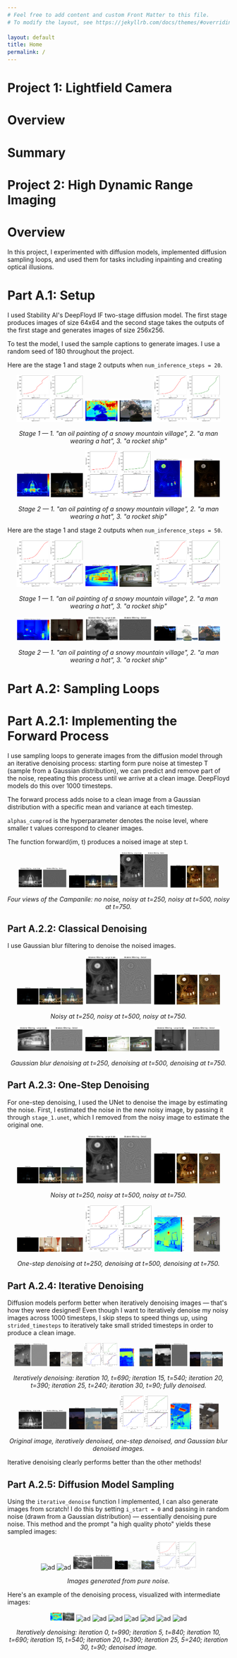 ```yaml
---
# Feel free to add content and custom Front Matter to this file.
# To modify the layout, see https://jekyllrb.com/docs/themes/#overriding-theme-defaults

layout: default
title: Home
permalink: /
---
```


<style>
        .grid-container {
            display: grid;
            grid-template-columns: repeat(3, 1fr);
            gap: 20px;
            text-align: center;
        }
        .grid-item {
            display: flex;
            flex-direction: column;
            align-items: center;
        }
        .grid-item img {
            width: 100%;
            height: auto;
        }
        .grid-item p {
            font-style: italic;
        }
</style>

<!-- MathJax -->
<script id="MathJax-script" async src="https://cdn.jsdelivr.net/npm/mathjax@3/es5/tex-mml-chtml.js"></script>

# **Project 1: Lightfield Camera**

# Overview


# Summary


# **Project 2: High Dynamic Range Imaging**

# Overview

In this project, I experimented with diffusion models, implemented diffusion sampling loops, and used them for tasks including inpainting and creating optical illusions.

# Part A.1: Setup

I used Stability AI's DeepFloyd IF two-stage diffusion model. The first stage produces images of size 64x64 and the second stage takes the outputs of the first stage and generates images of size 256x256.

To test the model, I used the sample captions to generate images. I use a random seed of 180 throughout the project.

Here are the stage 1 and stage 2 outputs when `num_inference_steps = 20`.

<p align="center">
    <img src="./img/Unknown.png" alt="ad" width="30%"/>
    <img src="./img/Unknown-1.png" alt="ad" width="30%"/>
    <img src="./img/Unknown-2.png" alt="ad" width="30%"/>
    <p style="text-align: center;"><i>Stage 1 — 1. "an oil painting of a snowy mountain village", 2. "a man wearing a hat", 3. "a rocket ship"</i></p>
</p>

<p align="center">
    <img src="./img/Unknown-3.png" alt="ad" width="30%"/>
    <img src="./img/Unknown-4.png" alt="ad" width="30%"/>
    <img src="./img/Unknown-5.png" alt="ad" width="30%"/>
    <p style="text-align: center;"><i>Stage 2 — 1. "an oil painting of a snowy mountain village", 2. "a man wearing a hat", 3. "a rocket ship"</i></p>
</p>

Here are the stage 1 and stage 2 outputs when `num_inference_steps = 50`.

<p align="center">
    <img src="./img/Unknown-6.png" alt="ad" width="30%"/>
    <img src="./img/Unknown-7.png" alt="ad" width="30%"/>
    <img src="./img/Unknown-8.png" alt="ad" width="30%"/>
    <p style="text-align: center;"><i>Stage 1 — 1. "an oil painting of a snowy mountain village", 2. "a man wearing a hat", 3. "a rocket ship"</i></p>
</p>

<p align="center">
    <img src="./img/Unknown-9.png" alt="ad" width="30%"/>
    <img src="./img/Unknown-10.png" alt="ad" width="30%"/>
    <img src="./img/Unknown-11.png" alt="ad" width="30%"/>
    <p style="text-align: center;"><i>Stage 2 — 1. "an oil painting of a snowy mountain village", 2. "a man wearing a hat", 3. "a rocket ship"</i></p>
</p>

# Part A.2: Sampling Loops

# Part A.2.1: Implementing the Forward Process

I use sampling loops to generate images from the diffusion model through an iterative denoising process: starting form pure noise at timestep T (sample from a Gaussian distribution), we can predict and remove part of the noise, repeating this process until we arrive at a clean image. DeepFloyd models do this over 1000 timesteps.

The forward process adds noise to a clean image from a Gaussian distribution with a specific mean and variance at each timestep.

`alphas_cumprod` is the hyperparameter denotes the noise level, where smaller t values correspond to cleaner images.

The function forward(im, t) produces a noised image at step t.

<p align="center">
    <img src="./img/Unknown-12.png" alt="ad" width="22%"/>
    <img src="./img/Unknown-13.png" alt="ad" width="22%"/>
    <img src="./img/Unknown-14.png" alt="ad" width="22%"/>
    <img src="./img/Unknown-15.png" alt="ad" width="22%"/>
    <p style="text-align: center;"><i>Four views of the Campanile: no noise, noisy at t=250, noisy at t=500, noisy at t=750.</i></p>
</p>

## Part A.2.2: Classical Denoising

I use Gaussian blur filtering to denoise the noised images.

<p align="center">
    <img src="./img/Unknown-13.png" alt="ad" width="30%"/>
    <img src="./img/Unknown-14.png" alt="ad" width="30%"/>
    <img src="./img/Unknown-15.png" alt="ad" width="30%"/>
    <p style="text-align: center;"><i> Noisy at t=250, noisy at t=500, noisy at t=750.</i></p>
</p>

<p align="center">
    <img src="./img/Unknown-16.png" alt="ad" width="30%"/>
    <img src="./img/Unknown-17.png" alt="ad" width="30%"/>
    <img src="./img/Unknown-18.png" alt="ad" width="30%"/>
    <p style="text-align: center;"><i> Gaussian blur denoising at t=250, denoising at t=500, denoising at t=750.</i></p>
</p>

## Part A.2.3: One-Step Denoising

For one-step denoising, I used the UNet to denoise the image by estimating the noise. First, I estimated the noise in the new noisy image, by passing it through `stage_1.unet`, which I removed from the noisy image to estimate the original one.

<p align="center">
    <img src="./img/Unknown-13.png" alt="ad" width="30%"/>
    <img src="./img/Unknown-14.png" alt="ad" width="30%"/>
    <img src="./img/Unknown-15.png" alt="ad" width="30%"/>
    <p style="text-align: center;"><i> Noisy at t=250, noisy at t=500, noisy at t=750.</i></p>
</p>

<p align="center">
    <img src="./img/Unknown-19.png" alt="ad" width="30%"/>
    <img src="./img/Unknown-20.png" alt="ad" width="30%"/>
    <img src="./img/Unknown-21.png" alt="ad" width="30%"/>
    <p style="text-align: center;"><i> One-step denoising at t=250, denoising at t=500, denoising at t=750.</i></p>
</p>

## Part A.2.4: Iterative Denoising

Diffusion models perform better when iteratively denoising images — that's how they were designed! Even though I want to iteratively denoise my noisy images across 1000 timesteps, I skip steps to speed things up, using `strided_timesteps` to iteratively take small strided timesteps in order to produce a clean image.

<p align="center">
    <img src="./img/Unknown-22.png" alt="ad" width="15%"/>
    <img src="./img/Unknown-23.png" alt="ad" width="15%"/>
    <img src="./img/Unknown-24.png" alt="ad" width="15%"/>
    <img src="./img/Unknown-25.png" alt="ad" width="15%"/>
    <img src="./img/Unknown-26.png" alt="ad" width="15%"/>
    <img src="./img/Unknown-27.png" alt="ad" width="15%"/>
    <p style="text-align: center;"><i> Iteratively denoising: iteration 10, t=690; iteration 15, t=540; iteration 20, t=390; iteration 25, t=240; iteration 30, t=90; fully denoised.</i></p>
</p>

<p align="center">
    <img src="./img/Unknown-12.png" alt="ad" width="22%"/>
    <img src="./img/Unknown-27.png" alt="ad" width="22%"/>
    <img src="./img/Unknown-28.png" alt="ad" width="22%"/>
    <img src="./img/Unknown-29.png" alt="ad" width="22%"/>
    <p style="text-align: center;"><i> Original image, iteratively denoised, one-step denoised, and Gaussian blur denoised images. </i></p>
</p>

Iterative denoising clearly performs better than the other methods!


## Part A.2.5: Diffusion Model Sampling

Using the `iterative_denoise` function I implemented, I can also generate images from scratch! I do this by setting `i_start = 0` and passing in random noise (drawn from a Gaussian distribution) — essentially denoising pure noise. This method and the prompt "a high quality photo" yields these sampled images:

<p align="center">
    <img src="./img/Unknown-43.png" alt="ad" width="18%"/>
    <img src="./img/Unknown-44.png" alt="ad" width="18%"/>
    <img src="./img/Unknown-32.png" alt="ad" width="18%"/>
    <img src="./img/Unknown-33.png" alt="ad" width="18%"/>
    <img src="./img/Unknown-34.png" alt="ad" width="18%"/>
    <p style="text-align: center;"><i> Images generated from pure noise. </i></p>
</p>

Here's an example of the denoising process, visualized with intermediate images:
<p align="center">
    <img src="./img/Unknown-35.png" alt="ad" width="11%"/>
    <img src="./img/Unknown-36.png" alt="ad" width="11%"/>
    <img src="./img/Unknown-37.png" alt="ad" width="11%"/>
    <img src="./img/Unknown-38.png" alt="ad" width="11%"/>
    <img src="./img/Unknown-39.png" alt="ad" width="11%"/>
    <img src="./img/Unknown-40.png" alt="ad" width="11%"/>
    <img src="./img/Unknown-41.png" alt="ad" width="11%"/>
    <img src="./img/Unknown-42.png" alt="ad" width="11%"/>
    <p style="text-align: center;"><i> Iteratively denoising: iteration 0, t=990; iteration 5, t=840; iteration 10, t=690; iteration 15, t=540; iteration 20, t=390; iteration 25, 5=240; iteration 30, t=90; denoised image.</i></p>
</p>
